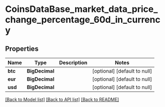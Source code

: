 # CoinsDataBase_market_data_price_change_percentage_60d_in_currency
## Properties

| Name | Type | Description | Notes |
|------------ | ------------- | ------------- | -------------|
| **btc** | **BigDecimal** |  | [optional] [default to null] |
| **eur** | **BigDecimal** |  | [optional] [default to null] |
| **usd** | **BigDecimal** |  | [optional] [default to null] |

[[Back to Model list]](../README.md#documentation-for-models) [[Back to API list]](../README.md#documentation-for-api-endpoints) [[Back to README]](../README.md)


